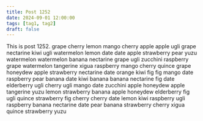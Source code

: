```yaml
---
title: Post 1252
date: 2024-09-01 12:00:00
tags: [tag1, tag2]
draft: false
---
```

This is post 1252.
grape
cherry
lemon
mango
cherry
apple
apple
ugli
grape
nectarine
kiwi
ugli
watermelon
lemon
date
date
apple
strawberry
pear
yuzu
watermelon
watermelon
banana
nectarine
grape
ugli
zucchini
raspberry
grape
watermelon
tangerine
xigua
raspberry
mango
cherry
quince
grape
honeydew
apple
strawberry
nectarine
date
orange
kiwi
fig
fig
mango
date
raspberry
pear
banana
date
kiwi
banana
banana
nectarine
fig
date
elderberry
ugli
cherry
ugli
mango
date
zucchini
apple
honeydew
apple
tangerine
yuzu
lemon
strawberry
banana
apple
honeydew
elderberry
fig
ugli
quince
strawberry
fig
cherry
cherry
date
lemon
kiwi
raspberry
ugli
raspberry
banana
nectarine
date
pear
banana
strawberry
cherry
xigua
quince
strawberry
yuzu
